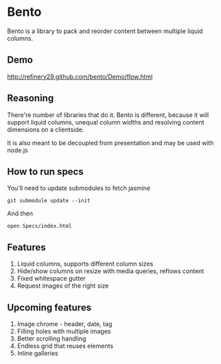 Bento
=====

Bento is a library to pack and reorder content between multiple liquid columns. 

Demo
----
http://refinery29.github.com/bento/Demo/flow.html

Reasoning
---------

There're number of libraries that do it. Bento is different, because it will support liquid columns, unequal column widths and resolving content dimensions on a clientside.

It is also meant to be decoupled from presentation and may be used with node.js

How to run specs
----------------

You'll need to update submodules to fetch jasmine

    git submodule update --init 
    
And then

    open Specs/index.html

Features
--------
1) Liquid columns, supports different column sizes
2) Hide/show columns on resize with media queries, reflows content    
3) Fixed whitespace gutter
4) Request images of the right size

Upcoming features
-----------------

1) Image chrome - header, date, tag
2) Filling holes with multiple images
3) Better scrolling handling
4) Endless grid that reuses elements
5) Inline galleries

